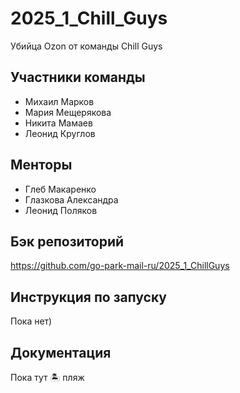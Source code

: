 # 2025_1_Chill_Guys
Убийца Ozon от команды Chill Guys

## Участники команды
- Михаил Марков
- Мария Мещерякова
- Никита Мамаев
- Леонид Круглов

## Менторы
- Глеб Макаренко
- Глазкова Александра
- Леонид Поляков

## Бэк репозиторий
https://github.com/go-park-mail-ru/2025_1_ChillGuys

## Инструкция по запуску

Пока нет)

## Документация

Пока тут 🏝️ пляж
